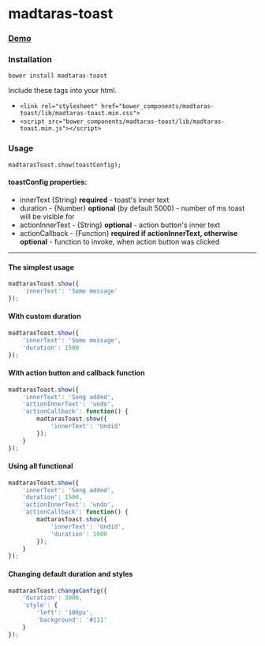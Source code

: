 # madtaras-toast

###  [Demo](http://madtaras.github.io/madtaras-toast)

### Installation

`bower install madtaras-toast`

Include these tags into your html.
* `<link rel="stylesheet" href="bower_components/madtaras-toast/lib/madtaras-toast.min.css">`
* `<script src="bower_components/madtaras-toast/lib/madtaras-toast.min.js"></script>`

### Usage

`madtarasToast.show(toastConfig);`

#### toastConfig properties:
* innerText {String} **required** - toast's inner text
* duration - {Number} **optional** (by default 5000) - number of ms toast will be visible for
* actionInnerText - {String} **optional** - action button's inner text
* actionCallback - {Function} **required if actionInnerText, otherwise optional** - function to invoke, when action button was clicked

---------------
#### The simplest usage

```javascript
madtarasToast.show({
    'innerText': 'Some message'
});
```

#### With custom duration

```javascript
madtarasToast.show({
    'innerText': 'Some message',
    'duration': 1500
});
```

#### With action button and callback function

```javascript
madtarasToast.show({
    'innerText': 'Song added',
    'actionInnerText': 'undo',
    'actionCallback': function() {
        madtarasToast.show({
            'innerText': 'Undid'
        });
    }
});
```

#### Using all functional

```javascript
madtarasToast.show({
    'innerText': 'Song added',
    'duration': 1500,
    'actionInnerText': 'undo',
    'actionCallback': function() {
        madtarasToast.show({
            'innerText': 'Undid',
            'duration': 1000
        });
    }
});
```

#### Changing default duration and styles

```javascript
madtarasToast.changeConfig({
    'duration': 3000,
    'style': {
        'left': '100px',
        'background': '#111'
    }
});
```